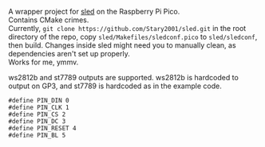 A wrapper project for [sled](https://github.com/shinyblink/sled) on the Raspberry Pi Pico.  
Contains CMake crimes.  
Currently, `git clone https://github.com/Stary2001/sled.git` in the root directory of the repo, copy `sled/Makefiles/sledconf.pico` to `sled/sledconf`, then build. Changes inside sled might need you to manually clean, as dependencies aren't set up properly.  
Works for me, ymmv.  

ws2812b and st7789 outputs are supported. ws2812b is hardcoded to output on GP3, and st7789 is hardcoded as in the example code.
```
#define PIN_DIN 0
#define PIN_CLK 1
#define PIN_CS 2
#define PIN_DC 3
#define PIN_RESET 4
#define PIN_BL 5
```
